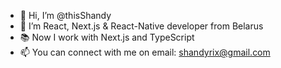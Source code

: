 - 👋 Hi, I’m @thisShandy
- 👀 I’m React, Next.js & React-Native developer from Belarus
- 📚 Now I work with Next.js and TypeScript
- 📫 You can connect with me on email: shandyrix@gmail.com
